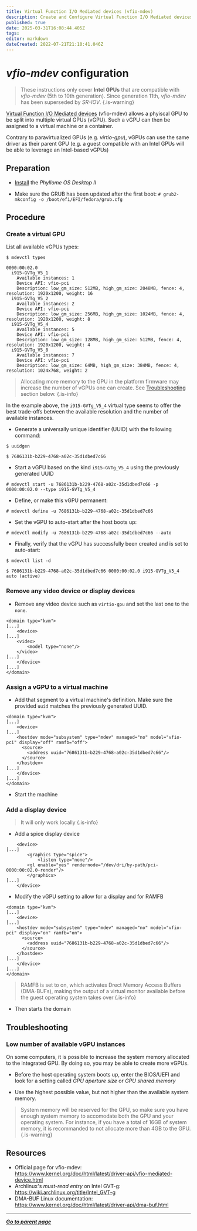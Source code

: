 ```yaml
---
title: Virtual Function I/O Mediated devices (vfio-mdev)
description: Create and Configure Virtual Function I/O Mediated devices (vfio-mdev)
published: true
date: 2025-03-31T16:08:44.405Z
tags: 
editor: markdown
dateCreated: 2022-07-21T21:10:41.046Z
---
```


# *vfio-mdev* configuration

> These instructions only cover **Intel GPUs** that are compatible with *vfio-mdev* (5th to 10th generation). Since generation 11th, *vfio-mdev* has been superseded by *SR-IOV*.
{.is-warning}

[Virtual Function I/O Mediated devices](https://www.kernel.org/doc/html/latest/driver-api/vfio-mediated-device.html) (vfio-mdev) allows a phyiscal GPU to be split into multiple virtual GPUs (vGPU). Such a vGPU can then be assigned to a virtual machine or a container.

Contrary to paravirtualized GPUs (e.g. *virtio-gpu*), vGPUs can use the same driver as their parent GPU (e.g. a guest compatible with an Intel GPUs will be able to leverage an Intel-based vGPUs)

## Preparation

* [Install](/deploy/install) the *Phyllome OS Desktop II*

* Make sure the GRUB has been updated after the first boot: `# grub2-mkconfig -o /boot/efi/EFI/fedora/grub.cfg`

## Procedure

### Create a virtual GPU

List all available vGPUs types:

```
$ mdevctl types
```

```
0000:00:02.0
  i915-GVTg_V5_1
    Available instances: 1
    Device API: vfio-pci
    Description: low_gm_size: 512MB, high_gm_size: 2048MB, fence: 4, resolution: 1920x1200, weight: 16
  i915-GVTg_V5_2
    Available instances: 2
    Device API: vfio-pci
    Description: low_gm_size: 256MB, high_gm_size: 1024MB, fence: 4, resolution: 1920x1200, weight: 8
  i915-GVTg_V5_4
    Available instances: 5
    Device API: vfio-pci
    Description: low_gm_size: 128MB, high_gm_size: 512MB, fence: 4, resolution: 1920x1200, weight: 4
  i915-GVTg_V5_8
    Available instances: 7
    Device API: vfio-pci
    Description: low_gm_size: 64MB, high_gm_size: 384MB, fence: 4, resolution: 1024x768, weight: 2
```

> Allocating more memory to the GPU in the platform firmware may increase the number of vGPUs one can create. See [Troubleshooting](#Troubleshooting) section below.
{.is-info}

In the example above, the `i915-GVTg_V5_4` virtual type seems to offer the best trade-offs between the available resolution and the number of available instances.

* Generate a universally unique identifier (UUID) with the following command:

```
$ uuidgen
```

```
$ 7686131b-b229-4768-a02c-35d1dbed7c66
```

* Start a vGPU based on the kind `i915-GVTg_V5_4` using the previously generated UUID
 
```
# mdevctl start -u 7686131b-b229-4768-a02c-35d1dbed7c66 -p 0000:00:02.0 --type i915-GVTg_V5_4
```

* Define, or make this vGPU permanent:

```
# mdevctl define -u 7686131b-b229-4768-a02c-35d1dbed7c66
```

* Set the vGPU to auto-start after the host boots up:

```
# mdevctl modify -u 7686131b-b229-4768-a02c-35d1dbed7c66 --auto
``` 

* Finally, verify that the vGPU has successfully been created and is set to auto-start:

```
$ mdevctl list -d
``` 

```
$ 7686131b-b229-4768-a02c-35d1dbed7c66 0000:00:02.0 i915-GVTg_V5_4 auto (active)
```

### Remove any video device or display devices

* Remove any video device such as `virtio-gpu` and set the last one to the `none`.

```
<domain type="kvm">
[...]
	<device>
[...]
    <video>
    	<model type="none"/>
    </video>
[...]
	</device>
[...]
</domain>
```

### Assign a vGPU to a virtual machine

* Add that segment to a virtual machine's definition. Make sure the provided `uuid` matches the previously generated UUID.

```
<domain type="kvm">
[...]
	<device>
[...]
    <hostdev mode="subsystem" type="mdev" managed="no" model="vfio-pci" display="off" ramfb="off">
      <source>
        <address uuid="7686131b-b229-4768-a02c-35d1dbed7c66"/>
      </source>
    </hostdev>
[...]
	</device>
[...]
</domain>
```

* Start the machine

### Add a display device

> It will only work locally
{.is-info}

- Add a spice display device

```
	<device>
[...]
		<graphics type="spice">
  			<listen type="none"/>
  		<gl enable="yes" rendernode="/dev/dri/by-path/pci-0000:00:02.0-render"/>
		</graphics>
[...]
	</device>
```

- Modify the vGPU setting to allow for a display and for RAMFB 

```
<domain type="kvm">
[...]
	<device>
[...]
    <hostdev mode="subsystem" type="mdev" managed="no" model="vfio-pci" display="on" ramfb="on">
      <source>
        <address uuid="7686131b-b229-4768-a02c-35d1dbed7c66"/>
      </source>
    </hostdev>
[...]
	</device>
[...]
</domain>
```

> RAMFB is set to on, which activates Drect Memory Access Buffers (DMA-BUFs), making the output of a virtual monitor available before the guest operating system takes over
{.is-info}

* Then starts the domain

## Troubleshooting

### Low number of available vGPU instances 

On some computers, it is possible to increase the system memory allocated to the integrated GPU. By doing so, you may be able to create more vGPUs.

* Before the host operating system boots up, enter the BIOS/UEFI and look for a setting called *GPU aperture size* or *GPU shared memory*

* Use the highest possible value, but not higher than the available system memory. 

> System memory will be reserved for the GPU, so make sure you have enough system memory to accomodate both the GPU and your operating system. For instance, if you have a total of 16GB of system memory, it is recommanded to not allocate more than 4GB to the GPU.
{.is-warning}

## Resources

* Official page for vfio-mdev: https://www.kernel.org/doc/html/latest/driver-api/vfio-mediated-device.html
* Archlinux's *must-read entry* on Intel GVT-g: https://wiki.archlinux.org/title/Intel_GVT-g
* DMA-BUF Linux documentation: https://www.kernel.org/doc/html/latest/driver-api/dma-buf.html

---

*[**Go to parent page**](https://wiki.phyllo.me/)*